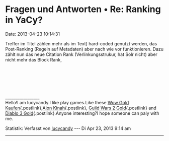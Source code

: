 Fragen und Antworten • Re: Ranking in YaCy?
===========================================

Date: 2013-04-23 10:14:31

Treffer im Titel zählen mehr als im Text) hard-coded genutzt werden, das
Post-Ranking (Regeln auf Metadaten) aber nach wie vor funktionieren.
Dazu zählt nun das neue Citation Rank (Verlinkungsstrukur, hat Solr
nicht) aber nicht mehr das Block Rank,\
\
\
\
\
\
\
\_\_\_\_\_\_\_\_\_\_\_\_\_\_\_\_\_\
Hello!I am lucycandy.I like play games.Like these [Wow Gold
Kaufen](http://mmo4k.com/wow-gold-kaufen-4/WoW-Gold-kaufen-5/){.postlink},[Aion
Kinah](http://mmo4k.com/aion-kinah-566/aion-kinah-kaufen/aion-kinah-1967/){.postlink},
[Guild Wars 2 Gold](http://mmo4k.com/Guild-Wars-2/GW2-Gold){.postlink}
and [Diablo 3
Gold](http://mmo4k.com/Diablo-3-gold/diablo-3-gold-2112/){.postlink}.Anyone
interesting?I hope someone can paly with me.

Statistik: Verfasst von
[lucycandy](http://forum.yacy-websuche.de/memberlist.php?mode=viewprofile&u=8904)
--- Di Apr 23, 2013 9:14 am

------------------------------------------------------------------------
